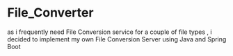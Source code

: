 # File_Converter
as i frequently need File Conversion service for a couple of file types , i decided to implement my own File Conversion Server using Java and Spring Boot 
